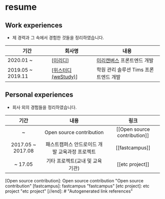 # resume

## Work experiences

- 제 경력과 그 속에서 경험한 것들을 정리하였습니다.

| 기간              | 회사명                | 내용                                                            |
| ----------------- | --------------------- | --------------------------------------------------------------- |
| 2020.01 ~         | [[미리디]]            | [미리캔버스](https://www.miricanvas.com/design) 프론트엔드 개발 |
| 2019.05 ~ 2019.11 | [[위스터디(weStudy)]] | 학원 관리 솔루션 Tims 프론트엔드 개발                           |

## Personal experiences

- 회사 외의 경험들을 정리하였습니다.

|       기간        |                      내용                      |             링크             |
| :---------------: | :--------------------------------------------: | :--------------------------: |
|         ~         |            Open source contribution            | [[Open source contribution]] |
| 2017.05 ~ 2017.08 | 패스트캠퍼스 안드로이드 개발 교육과정 프로젝트 |        [[fastcampus]]        |
|      ~ 17.05      |        기타 프로젝트(교내 및 교육기관)         |       [[etc project]]        |

[//begin]: # "Autogenerated link references for markdown compatibility"
[미리디]: 미리디 "미리디"
[위스터디(weStudy)]: 위스터디(weStudy) "위스터디(weStudy)"
[Open source contribution]: Open source contribution "Open source contribution"
[fastcampus]: fastcampus "fastcampus"
[etc project]: etc project "etc project"
[//end]: # "Autogenerated link references"
